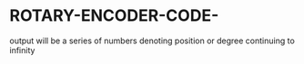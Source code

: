 # ROTARY-ENCODER-CODE-
output will be a series of numbers denoting position or degree continuing to infinity
